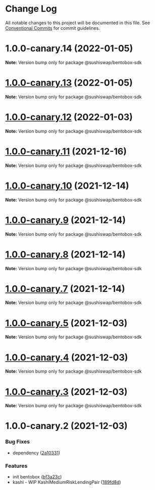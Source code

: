 # Change Log

All notable changes to this project will be documented in this file.
See [Conventional Commits](https://conventionalcommits.org) for commit guidelines.

# 1.0.0-canary.14 (2022-01-05)

**Note:** Version bump only for package @sushiswap/bentobox-sdk





# [1.0.0-canary.13](https://github.com/sushiswap/sdk/compare/@sushiswap/bentobox-sdk@1.0.0-canary.12...@sushiswap/bentobox-sdk@1.0.0-canary.13) (2022-01-05)

**Note:** Version bump only for package @sushiswap/bentobox-sdk





# [1.0.0-canary.12](https://github.com/sushiswap/sdk/compare/@sushiswap/bentobox-sdk@1.0.0-canary.11...@sushiswap/bentobox-sdk@1.0.0-canary.12) (2022-01-03)

**Note:** Version bump only for package @sushiswap/bentobox-sdk





# [1.0.0-canary.11](https://github.com/sushiswap/sdk/compare/@sushiswap/bentobox-sdk@1.0.0-canary.10...@sushiswap/bentobox-sdk@1.0.0-canary.11) (2021-12-16)

**Note:** Version bump only for package @sushiswap/bentobox-sdk





# [1.0.0-canary.10](https://github.com/sushiswap/sdk/compare/@sushiswap/bentobox-sdk@1.0.0-canary.9...@sushiswap/bentobox-sdk@1.0.0-canary.10) (2021-12-14)

**Note:** Version bump only for package @sushiswap/bentobox-sdk





# [1.0.0-canary.9](https://github.com/sushiswap/sdk/compare/@sushiswap/bentobox-sdk@1.0.0-canary.8...@sushiswap/bentobox-sdk@1.0.0-canary.9) (2021-12-14)

**Note:** Version bump only for package @sushiswap/bentobox-sdk





# [1.0.0-canary.8](https://github.com/sushiswap/sdk/compare/@sushiswap/bentobox-sdk@1.0.0-canary.7...@sushiswap/bentobox-sdk@1.0.0-canary.8) (2021-12-14)

**Note:** Version bump only for package @sushiswap/bentobox-sdk





# [1.0.0-canary.7](https://github.com/sushiswap/sdk/compare/@sushiswap/bentobox-sdk@1.0.0-canary.6...@sushiswap/bentobox-sdk@1.0.0-canary.7) (2021-12-14)

**Note:** Version bump only for package @sushiswap/bentobox-sdk





# [1.0.0-canary.5](https://github.com/sushiswap/sdk/compare/@sushiswap/bentobox-sdk@1.0.0-canary.2...@sushiswap/bentobox-sdk@1.0.0-canary.5) (2021-12-03)

**Note:** Version bump only for package @sushiswap/bentobox-sdk





# [1.0.0-canary.4](https://github.com/sushiswap/sdk/compare/@sushiswap/bentobox-sdk@1.0.0-canary.2...@sushiswap/bentobox-sdk@1.0.0-canary.4) (2021-12-03)

**Note:** Version bump only for package @sushiswap/bentobox-sdk





# [1.0.0-canary.3](https://github.com/sushiswap/sdk/compare/@sushiswap/bentobox-sdk@1.0.0-canary.2...@sushiswap/bentobox-sdk@1.0.0-canary.3) (2021-12-03)

**Note:** Version bump only for package @sushiswap/bentobox-sdk





# 1.0.0-canary.2 (2021-12-03)


### Bug Fixes

* dependency ([2a10331](https://github.com/sushiswap/sdk/commit/2a1033147f74bf9c3e87dd6cc67453da7810066e))


### Features

* init bentobox ([bf3a23c](https://github.com/sushiswap/sdk/commit/bf3a23c0c2c49dcf7674a623ea0d288fc50c9f0d))
* kashi - WIP KashiMediumRiskLendingPair ([189fd8d](https://github.com/sushiswap/sdk/commit/189fd8d1c8f5a346fae899becc031914011a6ecd))
